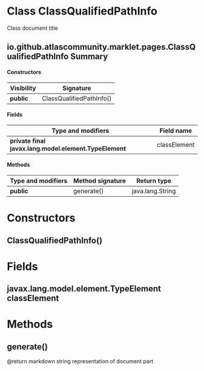 Class ClassQualifiedPathInfo
============================
Class document title

io.github.atlascommunity.marklet.pages.ClassQualifiedPathInfo Summary
-------
#### Constructors
| Visibility | Signature                |
| ---------- | ------------------------ |
| **public** | ClassQualifiedPathInfo() |
#### Fields
| Type and modifiers                                     | Field name   |
| ------------------------------------------------------ | ------------ |
| **private final javax.lang.model.element.TypeElement** | classElement |
#### Methods
| Type and modifiers | Method signature | Return type      |
| ------------------ | ---------------- | ---------------- |
| **public**         | generate()       | java.lang.String |

Constructors
============
ClassQualifiedPathInfo()
------------------------


Fields
======
javax.lang.model.element.TypeElement classElement
-------------------------------------------------


Methods
=======
generate()
----------


@return markdown string representation of document part




